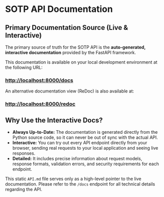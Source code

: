 # SOTP API Documentation

## Primary Documentation Source (Live & Interactive)

The primary source of truth for the SOTP API is the **auto-generated, interactive documentation** provided by the FastAPI framework.

This documentation is available on your local development environment at the following URL:

### [http://localhost:8000/docs](http://localhost:8000/docs)

An alternative documentation view (ReDoc) is also available at:

### [http://localhost:8000/redoc](http://localhost:8000/redoc)

## Why Use the Interactive Docs?

* **Always Up-to-Date:** The documentation is generated directly from the Python source code, so it can never be out of sync with the actual API.
* **Interactive:** You can try out every API endpoint directly from your browser, sending real requests to your local application and seeing live responses.
* **Detailed:** It includes precise information about request models, response formats, validation errors, and security requirements for each endpoint.

This static `API.md` file serves only as a high-level pointer to the live documentation. Please refer to the `/docs` endpoint for all technical details regarding the API.